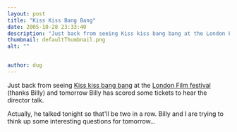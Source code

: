 ```yaml
---
layout: post
title: "Kiss Kiss Bang Bang"
date: 2005-10-28 23:33:40
description: "Just back from seeing Kiss kiss bang bang at the London Film festival (thanks Billy) and tomorrow Billy has scored some tickets to hear the director talk. Actually, he talked tonight so that&#8217;ll be two in a row. Billy and&#8230;"
thumbnail: defaultThumbnail.png
alt: ""


author: dug
---
```


<p>Just back from seeing <a href="http://kisskiss-bangbang.warnerbros.com/">Kiss kiss bang bang</a> at the <a href="http://www.lff.org.uk/">London Film festival</a> (thanks Billy) and tomorrow Billy has scored some tickets to hear the director talk.</p>

<p>Actually, he talked tonight so that'll be two in a row. Billy and I are trying to think up some interesting questions for tomorrow...</p>
